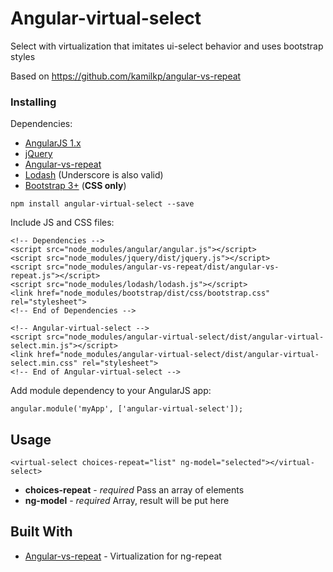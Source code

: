 # Angular-virtual-select

Select with virtualization that imitates ui-select behavior and uses bootstrap styles

Based on https://github.com/kamilkp/angular-vs-repeat

<!-- ### Example

#ToDo -->

### Installing

Dependencies:

- [AngularJS 1.x](http://angularjs.org "Angular")
- [jQuery](http://jquery.com "jQuery")
- [Angular-vs-repeat](http://github.com/kamilkp/angular-vs-repeat "angular-vs-repeat")
- [Lodash](http://lodash.com "Lodash") (Underscore is also valid)
- [Bootstrap 3+](http://getbootstrap.com "Bootstrap") (**CSS only**)

```
npm install angular-virtual-select --save
```

Include JS and CSS files:
```
<!-- Dependencies -->
<script src="node_modules/angular/angular.js"></script>
<script src="node_modules/jquery/dist/jquery.js"></script>
<script src="node_modules/angular-vs-repeat/dist/angular-vs-repeat.js"></script>
<script src="node_modules/lodash/lodash.js"></script>
<link href="node_modules/bootstrap/dist/css/bootstrap.css" rel="stylesheet">
<!-- End of Dependencies -->

<!-- Angular-virtual-select -->
<script src="node_modules/angular-virtual-select/dist/angular-virtual-select.min.js"></script>
<link href="node_modules/angular-virtual-select/dist/angular-virtual-select.min.css" rel="stylesheet">
<!-- End of Angular-virtual-select -->
```

Add module dependency to your AngularJS app:
```
angular.module('myApp', ['angular-virtual-select']);
```
## Usage

```
<virtual-select choices-repeat="list" ng-model="selected"></virtual-select>
```
- **choices-repeat** - *required* Pass an array of elements
- **ng-model** - *required* Array, result will be put here

<!-- ### Break down into end to end tests -->

<!-- Explain what these tests test and why -->

<!-- ``` -->
<!-- Give an example -->
<!-- ``` -->

<!-- ### And coding style tests -->

<!-- Explain what these tests test and why -->

<!-- ``` -->
<!-- Give an example -->
<!-- ``` -->

<!-- ## Deployment -->

<!-- Add additional notes about how to deploy this on a live system -->

## Built With

* [Angular-vs-repeat](https://github.com/kamilkp/angular-vs-repeat) - Virtualization for ng-repeat

<!-- ## Contributing -->

<!-- Please read [CONTRIBUTING.md](https://gist.github.com/PurpleBooth/b24679402957c63ec426) for details on our code of conduct, and the process for submitting pull requests to us. -->

<!-- ## Versioning -->

<!-- We use [SemVer](http://semver.org/) for versioning. For the versions available, see the [tags on this repository](https://github.com/your/project/tags). -->
